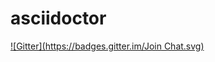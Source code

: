 # asciidoctor

[![Gitter](https://badges.gitter.im/Join Chat.svg)](https://gitter.im/asciidoctor/asciidoctor?utm_source=badge&utm_medium=badge&utm_campaign=pr-badge&utm_content=badge)